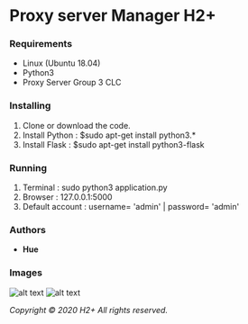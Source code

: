 # Proxy server Manager H2+


### Requirements

  - Linux (Ubuntu 18.04)
  - Python3
  - Proxy Server Group 3 CLC
  

### Installing

1. Clone or download the code.
2. Install Python : $sudo apt-get install python3.* 
3. Install Flask  : $sudo apt-get install python3-flask

### Running

1. Terminal : sudo python3 application.py
2. Browser  : 127.0.0.1:5000
3. Default account : username= 'admin' | password= 'admin' 

### Authors
 - **Hue**

### Images
![alt text](https://github.com/athenakimhue/Proxy_Server_Manager_H2/blob/master/Images/01-%20Flask%20Python.PNG)
![alt text](https://github.com/athenakimhue/Proxy_Server_Manager_H2/blob/master/Images/03-%20GUI%201.png)


*Copyright © 2020 H2+ All rights reserved.*
